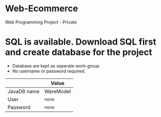 # Web-Ecommerce
Web Programming Project - Private

# SQL is available. Download SQL first and create database for the project
- Database are kept as seperate work-group.
- No username or password required.

|               | Value         |
| ------------- |---------------|
| JavaDB name   | WareModel     |
| User          | `none`        |
| Password      | `none`        |
